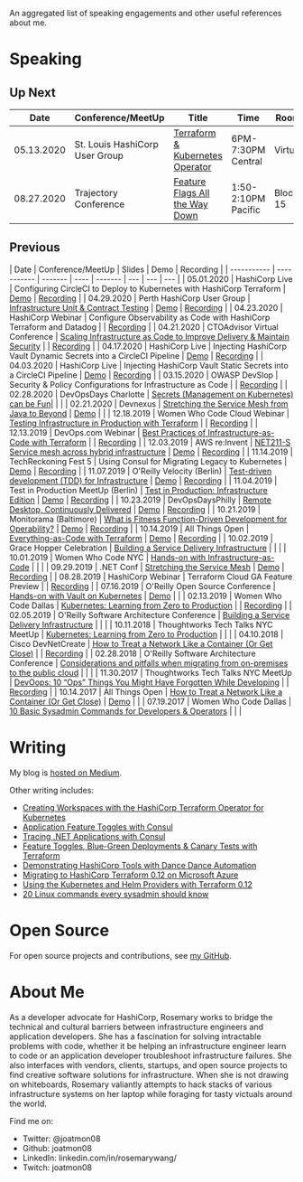 An aggregated list of speaking engagements and other useful
references about me.

# Speaking

## Up Next

| Date        | Conference/MeetUp  | Title | Time | Room |
| ----------- | ----------- | ------- | ---- |  ------- |
| 05.13.2020 | St. Louis HashiCorp User Group | [Terraform & Kubernetes Operator](https://www.meetup.com/St-Louis-HashiCorp-User-Group/events/270512761)| 6PM-7:30PM Central | Virtual |
| 08.27.2020 | Trajectory Conference | [Feature Flags All the Way Down](https://www.trajectoryconf.com/)| 1:50-2:10PM Pacific | Bloc 15 |

## Previous

| Date        | Conference/MeetUp  | Slides | Demo | Recording |
| ----------- | ----------- | ------- | ---- |  ------- | --- | --- | --- |
| 05.01.2020 | HashiCorp Live | Configuring CircleCI to Deploy to Kubernetes with HashiCorp Terraform | [Demo](https://github.com/punkdata/nodejs-circleci/tree/vault) | [Recording](https://www.hashicorp.com/resources/hashicorp-live-with-terraform-and-circleci-deploy-kubernetes-application/) |
| 04.29.2020 | Perth HashiCorp User Group | [Infrastructure Unit & Contract Testing](https://speakerdeck.com/joatmon08/test-driven-development-tdd-for-infrastructure) | [Demo](https://github.com/joatmon08/tdd-infrastructure/tree/master/tf-azure-network) | [Recording](https://www.youtube.com/watch?v=s0y0nRIrgwE) |
| 04.23.2020 | HashiCorp Webinar | Configure Observability as Code with HashiCorp Terraform and Datadog |  | [Recording](https://www.hashicorp.com/resources/configure-observability-as-code-with-terraform-and-datadog/) |
| 04.21.2020 | CTOAdvisor Virtual Conference | [Scaling Infrastructure as Code to Improve Delivery & Maintain Security](https://speakerdeck.com/joatmon08/scaling-infrastructure-as-code-to-improve-delivery-and-maintain-security) |  | [Recording](https://www.youtube.com/watch?v=knTLeA3JWk4) |
| 04.17.2020 | HashiCorp Live | Injecting HashiCorp Vault Dynamic Secrets into a CircleCI Pipeline | [Demo](https://github.com/punkdata/nodejs-circleci/tree/vault) | [Recording](https://www.hashicorp.com/resources/hashicorp-live-with-vault-and-circleci-injecting-dynamic-secrets-into-a-pipeline/) |
| 04.03.2020 | HashiCorp Live | Injecting HashiCorp Vault Static Secrets into a CircleCI Pipeline | [Demo](https://github.com/punkdata/nodejs-circleci/tree/vault) | [Recording](https://www.hashicorp.com/resources/hashicorp-live-with-vault-and-circleci-injecting-static-secrets-into-a-pipeline/) |
| 03.15.2020 | OWASP DevSlop | Security & Policy Configurations for Infrastructure as Code |  | [Recording](https://www.youtube.com/watch?v=KOTXCIN0yE0) |
| 02.28.2020 | DevOpsDays Charlotte | [Secrets (Management on Kubernetes) can be Fun](https://www.hashicorp.com/blog/dynamic-database-credentials-with-vault-and-kubernetes/)|  |  |
| 02.21.2020 | Devnexus | [Stretching the Service Mesh from Java to Beyond](https://speakerdeck.com/joatmon08/stretching-the-service-mesh-from-java-to-beyond) | [Demo](https://github.com/joatmon08/expense-report) |  |
| 12.18.2019 | Women Who Code Cloud Webinar | [Testing Infrastructure in Production with Terraform](https://speakerdeck.com/joatmon08/testing-infrastructure-in-production-with-terraform) |  | [Recording](https://zoom.us/rec/play/68cpf-j-qmo3SNaduASDAP9xW46_LqKs0iIaqPcLy0m1BnRWOlulY7tGY7SF33wEYNcbMDKpva90HsrN?continueMode=true) |
| 12.13.2019 | DevOps.com Webinar | [Best Practices of Infrastructure-as-Code with Terraform](https://speakerdeck.com/joatmon08/best-practices-of-infrastructure-as-code-with-terraform) |  | [Recording](https://webinars.devops.com/best-practices-of-infrastructure-as-code-with-terraform) |
| 12.03.2019 | AWS re:Invent | [NET211-S Service mesh across hybrid infrastructure](https://speakerdeck.com/joatmon08/net211-s-service-mesh-across-hybrid-infrastructure) | [Demo](https://github.com/hashicorp/demo-consul-cloud-map) | [Recording](https://www.youtube.com/watch?v=gks3lvZGjn4) |
| 11.14.2019 | TechReckoning Fest 5 | Using Consul for Migrating Legacy to Kubernetes | [Demo](https://mesh.demo.gs) | [Recording](https://connect.techreckoning.com/techreckoning-fest-5/) |
| 11.07.2019 | O'Reilly Velocity (Berlin) | [Test-driven development (TDD) for Infrastructure](https://speakerdeck.com/joatmon08/test-driven-development-tdd-for-infrastructure) | [Demo](https://github.com/joatmon08/tdd-infrastructure) | [Recording](https://www.hashicorp.com/resources/test-driven-development-tdd-for-infrastructure) |
| 11.04.2019 | Test in Production MeetUp (Berlin) | [Test in Production: Infrastructure Edition](https://speakerdeck.com/joatmon08/test-in-production-infrastructure-edition) | [Demo](https://github.com/joatmon08/test-in-production-for-infrastructure) | [Recording](https://launchdarkly.com/blog/testing-infrastructure-changes-in-production-at-hashicorp/) |
| 10.23.2019 | DevOpsDaysPhilly | [Remote Desktop, Continuously Delivered](https://speakerdeck.com/joatmon08/remote-desktop-continuously-delivered) | [Demo](https://github.com/joatmon08/chrome-remote-desktop-pipeline) | [Recording](https://youtu.be/1MUWKTmAvo4) |
| 10.21.2019 | Monitorama (Baltimore) | [What is Fitness Function-Driven Development for Operability?](https://speakerdeck.com/joatmon08/whats-fitness-function-driven-development-for-operability) | [Demo](https://github.com/joatmon08/2019-monitorama) | [Recording](https://vimeo.com/369642816) |
| 10.14.2019 | All Things Open | [Everything-as-Code with Terraform](https://speakerdeck.com/joatmon08/everything-as-code-with-terraform) | [Demo](https://github.com/joatmon08/2019-demo-ato) | [Recording](https://www.youtube.com/watch?v=-4jWcw9tOVw) |
| 10.02.2019 | Grace Hopper Celebration | [Building a Service Delivery Infrastructure](https://speakerdeck.com/joatmon08/building-a-service-delivery-infrastructure) |  |  |
| 10.01.2019 | Women Who Code NYC | [Hands-on with Infrastructure-as-Code](https://speakerdeck.com/joatmon08/hands-on-with-infrastructure-as-code) |  |  |
| 09.29.2019 | .NET Conf | [Stretching the Service Mesh](https://github.com/dotnet-presentations/dotnetconf2019/blob/master/Technical/Stretching%20the%20Service%20Mesh.pdf) | [Demo](https://github.com/joatmon08/dotnet-service-mesh-example) | [Recording](https://youtu.be/4-USBT7fxV0)  |
| 08.28.2019 | HashiCorp Webinar | Terraform Cloud GA Feature Preview |  | [Recording](https://www.hashicorp.com/resources/terraform-cloud-ga-collaboration-for-everyone) |
| 07.16.2019 | O'Reilly Open Source Conference | [Hands-on with Vault on Kubernetes](https://speakerdeck.com/joatmon08/hands-on-with-vault-on-kubernetes) | [Demo](https://github.com/hashicorp/hands-on-with-vault-on-kubernetes) |  |
| 02.13.2019 | Women Who Code Dallas | [Kubernetes: Learning from Zero to Production](https://www.slideshare.net/RosemaryWang/wwcode-dallas-kubernetes-learning-from-zero-to-production) |  | [Recording](https://www.youtube.com/watch?v=_3ZWtBYivZk) |
| 02.05.2019 | O'Reilly Software Architecture Conference | [Building a Service Delivery Infrastructure](https://cdn.oreillystatic.com/en/assets/1/event/289/Building%20a%20service%20delivery%20infrastructure%20_sponsored%20by%20ThoughtWorks_%20Presentation.pdf) |  |  |
| 10.11.2018 | Thoughtworks Tech Talks NYC MeetUp | [Kubernetes: Learning from Zero to Production](https://www.slideshare.net/RosemaryWang/kubernetes-learning-from-zero-to-production) |  |  |
| 04.10.2018 | Cisco DevNetCreate | [How to Treat a Network Like a Container (Or Get Close)](https://www.slideshare.net/RosemaryWang/2018-cisco-devnet-create-how-to-treat-a-network-as-a-container) |  | [Recording](https://youtu.be/j7HYpSCCEY0) |
| 02.28.2018 | O'Reilly Software Architecture Conference | [Considerations and pitfalls when migrating from on-premises to the public cloud](https://cdn.oreillystatic.com/en/assets/1/event/281/Considerations%20and%20pitfalls%20when%20migrating%20from%20on-premises%20to%20the%20public%20cloud%20_sponsored%20by%20ThoughtWorks_%20Presentation.pdf) |  |  |
| 11.30.2017 | Thoughtworks Tech Talks NYC MeetUp | [DevOops: 10 “Ops” Things You Might Have Forgotten While Developing](https://www.slideshare.net/RosemaryWang/thoughtworks-tech-talks-nyc-devoops-10-ops-things-you-might-have-forgotten-while-developing) |  | [Recording](https://www.youtube.com/watch?v=vAljReBcV_Y) |
| 10.14.2017 | All Things Open | [How to Treat a Network Like a Container (Or Get Close)](https://www.slideshare.net/RosemaryWang/all-things-open-2017-how-to-treat-a-network-as-a-container) | [Demo](https://github.com/joatmon08/2017-demo-ato) | |
| 07.19.2017 | Women Who Code Dallas | [10 Basic Sysadmin Commands for Developers & Operators](https://www.slideshare.net/RosemaryWang/10-basic-sysadmin-commands-for-developers-operators) | | |

# Writing

My blog is [hosted on Medium](https://medium.com/@joatmon08).

Other writing includes:

- [Creating Workspaces with the HashiCorp Terraform Operator for Kubernetes](https://www.hashicorp.com/blog/creating-workspaces-with-the-hashicorp-terraform-operator-for-kubernetes/)
- [Application Feature Toggles with Consul](https://www.hashicorp.com/blog/application-feature-toggles-with-hashicorp-consul)
- [Tracing .NET Applications with Consul](https://www.hashicorp.com/blog/tracing-dotnet-applications-with-consul-service-mesh)
- [Feature Toggles, Blue-Green Deployments & Canary Tests with Terraform](https://www.hashicorp.com/blog/terraform-feature-toggles-blue-green-deployments-canary-test)
- [Demonstrating HashiCorp Tools with Dance Dance Automation](https://www.hashicorp.com/blog/demonstrating-hashicorp-tools-with-dance-dance-automation/)
- [Migrating to HashiCorp Terraform 0.12 on Microsoft Azure](https://cloudblogs.microsoft.com/opensource/2019/06/25/how-to-migrate-to-hashicorp-terraform-0-12-microsoft-azure/)
- [Using the Kubernetes and Helm Providers with Terraform 0.12](https://www.hashicorp.com/blog/using-the-kubernetes-and-helm-providers-with-terraform-0-12/)
- [20 Linux commands every sysadmin should know](https://opensource.com/article/17/7/20-sysadmin-commands)

# Open Source

For open source projects and contributions, see [my GitHub](https://github.com/joatmon08).

# About Me

As a developer advocate for HashiCorp, Rosemary works to bridge the technical and cultural barriers between infrastructure engineers and application developers. She has a fascination for solving intractable problems with code, whether it be helping an infrastructure engineer learn to code or an application developer troubleshoot infrastructure failures. She also interfaces with vendors, clients, startups, and open source projects to find creative software solutions for infrastructure. When she is not drawing on whiteboards, Rosemary valiantly attempts to hack stacks of various infrastructure systems on her laptop while foraging for tasty victuals around the world.

Find me on:

- Twitter: @joatmon08
- Github: joatmon08
- LinkedIn: linkedin.com/in/rosemarywang/
- Twitch: joatmon08